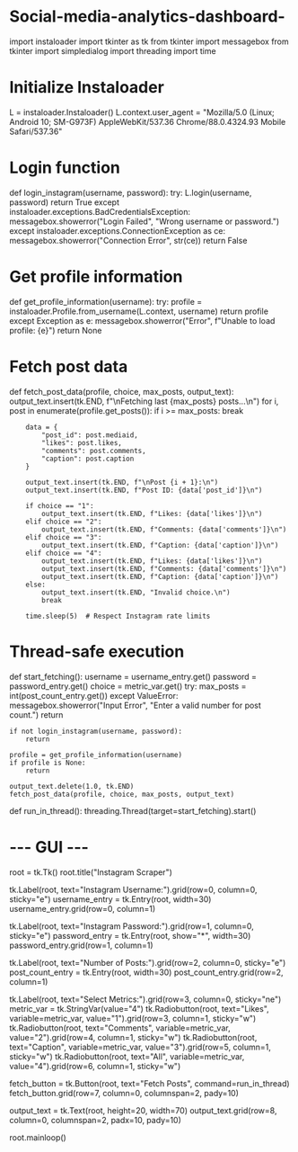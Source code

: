 # Social-media-analytics-dashboard-
import instaloader
import tkinter as tk
from tkinter import messagebox
from tkinter import simpledialog
import threading
import time

# Initialize Instaloader
L = instaloader.Instaloader()
L.context.user_agent = "Mozilla/5.0 (Linux; Android 10; SM-G973F) AppleWebKit/537.36 Chrome/88.0.4324.93 Mobile Safari/537.36"

# Login function
def login_instagram(username, password):
    try:
        L.login(username, password)
        return True
    except instaloader.exceptions.BadCredentialsException:
        messagebox.showerror("Login Failed", "Wrong username or password.")
    except instaloader.exceptions.ConnectionException as ce:
        messagebox.showerror("Connection Error", str(ce))
    return False

# Get profile information
def get_profile_information(username):
    try:
        profile = instaloader.Profile.from_username(L.context, username)
        return profile
    except Exception as e:
        messagebox.showerror("Error", f"Unable to load profile: {e}")
        return None

# Fetch post data
def fetch_post_data(profile, choice, max_posts, output_text):
    output_text.insert(tk.END, f"\nFetching last {max_posts} posts...\n")
    for i, post in enumerate(profile.get_posts()):
        if i >= max_posts:
            break

        data = {
            "post_id": post.mediaid,
            "likes": post.likes,
            "comments": post.comments,
            "caption": post.caption
        }

        output_text.insert(tk.END, f"\nPost {i + 1}:\n")
        output_text.insert(tk.END, f"Post ID: {data['post_id']}\n")

        if choice == "1":
            output_text.insert(tk.END, f"Likes: {data['likes']}\n")
        elif choice == "2":
            output_text.insert(tk.END, f"Comments: {data['comments']}\n")
        elif choice == "3":
            output_text.insert(tk.END, f"Caption: {data['caption']}\n")
        elif choice == "4":
            output_text.insert(tk.END, f"Likes: {data['likes']}\n")
            output_text.insert(tk.END, f"Comments: {data['comments']}\n")
            output_text.insert(tk.END, f"Caption: {data['caption']}\n")
        else:
            output_text.insert(tk.END, "Invalid choice.\n")
            break

        time.sleep(5)  # Respect Instagram rate limits

# Thread-safe execution
def start_fetching():
    username = username_entry.get()
    password = password_entry.get()
    choice = metric_var.get()
    try:
        max_posts = int(post_count_entry.get())
    except ValueError:
        messagebox.showerror("Input Error", "Enter a valid number for post count.")
        return

    if not login_instagram(username, password):
        return

    profile = get_profile_information(username)
    if profile is None:
        return

    output_text.delete(1.0, tk.END)
    fetch_post_data(profile, choice, max_posts, output_text)

def run_in_thread():
    threading.Thread(target=start_fetching).start()

# --- GUI ---
root = tk.Tk()
root.title("Instagram Scraper")

tk.Label(root, text="Instagram Username:").grid(row=0, column=0, sticky="e")
username_entry = tk.Entry(root, width=30)
username_entry.grid(row=0, column=1)

tk.Label(root, text="Instagram Password:").grid(row=1, column=0, sticky="e")
password_entry = tk.Entry(root, show="*", width=30)
password_entry.grid(row=1, column=1)

tk.Label(root, text="Number of Posts:").grid(row=2, column=0, sticky="e")
post_count_entry = tk.Entry(root, width=30)
post_count_entry.grid(row=2, column=1)

tk.Label(root, text="Select Metrics:").grid(row=3, column=0, sticky="ne")
metric_var = tk.StringVar(value="4")
tk.Radiobutton(root, text="Likes", variable=metric_var, value="1").grid(row=3, column=1, sticky="w")
tk.Radiobutton(root, text="Comments", variable=metric_var, value="2").grid(row=4, column=1, sticky="w")
tk.Radiobutton(root, text="Caption", variable=metric_var, value="3").grid(row=5, column=1, sticky="w")
tk.Radiobutton(root, text="All", variable=metric_var, value="4").grid(row=6, column=1, sticky="w")

fetch_button = tk.Button(root, text="Fetch Posts", command=run_in_thread)
fetch_button.grid(row=7, column=0, columnspan=2, pady=10)

output_text = tk.Text(root, height=20, width=70)
output_text.grid(row=8, column=0, columnspan=2, padx=10, pady=10)

root.mainloop()
